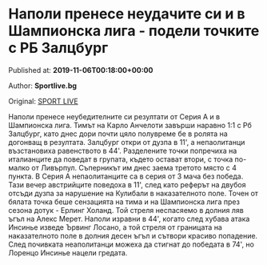 
# Наполи пренесе неудачите си и в Шампионска лига - подели точките с РБ Залцбург

Published at: **2019-11-06T00:18:00+00:00**

Author: **Sportlive.bg**

Original: [SPORT LIVE](https://www.sportlive.bg/worldfootball/championsleague/napoli-prenese-neudachite-si-i-v-shampionska-liga---podeli-tochkite-s-rb-zalcburg-1403321.html)

Наполи пренесе неубедителните си резултати от Серия А и в Шампионска лига. Тимът на Карло Анчелоти завърши наравно 1:1 с Рб Залцбург, като днес дори почти цяло полувреме бе в ролята на догонващ в резултата. Залцбург откри от дузпа в 11', а непаолитанци възстановиха равенството в 44'.
Разделените точки попречиха на италианците да поведат в групата, където остават втори, с точка по-малко от Ливърпул. Съперникът им днес заема третото място с 4 пункта. В Серия А непаолитанците са в серия от 3 мача без победа.
Тази вечер австрийците поведоха в 11', след като реферът на двубоя отсъди дузпа за нарушение на Кулибали в наказателното поле. Точен от бялата точка беше сензацията на тима и на Шампионска лига през сезона дотук - Ерлинг Холанд. Той стреля неспасяемо в долния ляв ъгъл на Алекс Мерет.
Наполи изравни в 44', когато след хубава атака Инсинье изведе Ървинг Лосано, а той стреля от границата на наказателното поле в долния десен ъгъл и сътвори красиво попадение. След почивката неаполитанци можеха да стигнат до победата в 74', но Лоренцо Инсинье нацели гредата.
